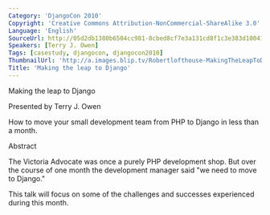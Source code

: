 ```yaml
---
Category: 'DjangoCon 2010'
Copyright: 'Creative Commons Attribution-NonCommercial-ShareAlike 3.0'
Language: 'English'
SourceUrl: http://05d2db1380b6504cc981-8cbed8cf7e3a131cd8f1c3e383d10041.r93.cf2.rackcdn.com/djangocon-2010/66_making-the-leap-to-django.flv
Speakers: [Terry J. Owen]
Tags: [casestudy, djangocon, djangocon2010]
ThumbnailUrl: 'http://a.images.blip.tv/Robertlofthouse-MakingTheLeapToDjango231-885.jpg'
Title: 'Making the leap to Django'
---
```

Making the leap to Django

Presented by Terry J. Owen

How to move your small development team from PHP to Django in less than a
month.

Abstract

The Victoria Advocate was once a purely PHP development shop. But over the
course of one month the development manager said "we need to move to Django."

This talk will focus on some of the challenges and successes experienced
during this month.

